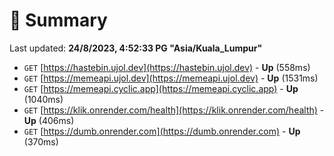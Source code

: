 # 📖 Summary
Last updated: **24/8/2023, 4:52:33 PG "Asia/Kuala_Lumpur"**

- `GET` [https://hastebin.ujol.dev](https://hastebin.ujol.dev) - **Up** (558ms)
- `GET` [https://memeapi.ujol.dev](https://memeapi.ujol.dev) - **Up** (1531ms)
- `GET` [https://memeapi.cyclic.app](https://memeapi.cyclic.app) - **Up** (1040ms)
- `GET` [https://klik.onrender.com/health](https://klik.onrender.com/health) - **Up** (406ms)
- `GET` [https://dumb.onrender.com](https://dumb.onrender.com) - **Up** (370ms)
